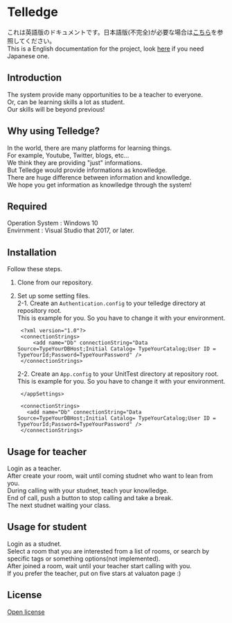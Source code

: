 # Telledge
これは英語版のドキュメントです。日本語版(不完全)が必要な場合は[こちら](./README.ja.md)を参照してください。  
This is a English documentation for the project, look [here](./README.ja.md) if you need Japanese one.

## Introduction
The system provide many opportunities to be a teacher to everyone.  
Or, can be learning skills a lot as student.  
Our skills will be beyond previous!  

## Why using Telledge?
In the world, there are many platforms for learning things.  
For example, Youtube, Twitter, blogs, etc...  
We think they are providing "just" informations.  
But Telledge would provide informations as knowlledge.  
There are huge difference between information and knowlledge.  
We hope you get information as knowlledge through the system!

## Required
Operation System :  Windows 10  
Envirnment : Visual Studio that 2017, or later.  

## Installation
Follow these steps.
1. Clone from our repository.
2. Set up some setting files.  
	2-1. Create an `Authentication.config` to your telledge directory at repository root.  
		This is example for you. So you have to change it with your environment.  
	   
		<?xml version="1.0"?>  
		<connectionStrings>  
    		<add name="Db" connectionString="Data Source=TypeYourDBHost;Initial Catalog= TypeYourCatalog;User ID = TypeYourId;Password=TypeYourPassword" />  
		</connectionStrings>  
	     
	2-2. Create an `App.config` to your UnitTest directory at repository root.
		This is example for you. So you have to change it with your environment.  
	   
	<?xml version="1.0" encoding="utf-8" ?>
	<configuration>
		<appSettings>

		</appSettings>

		<connectionStrings>
		  <add name="Db" connectionString="Data Source=TypeYourDBHost;Initial Catalog= TypeYourCatalog;User ID = TypeYourId;Password=TypeYourPassword" /> 
		</connectionStrings>
	</configuration>


## Usage for teacher
Login as a teacher.  
After create your room, wait until coming studnet who want to lean from you.  
During calling with your studnet, teach your knowlledge.  
End of call, push a button to stop calling and take a break.  
The next studnet waiting your class.  

## Usage for student
Login as a studnet.  
Select a room that you are interested from a list of rooms, or search by specific tags or something options(not implemented).    
After joined a room, wait until your teacher start calling with you.  
If you prefer the teacher, put on five stars at valuaton page :)  

## License
[Open license](./LICENSE)
